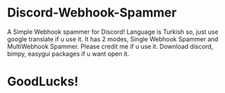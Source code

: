# Discord-Webhook-Spammer
A Simple Webhook spammer for Discord!
Language is Turkish so, just use google translate if u use it.
It has 2 modes, Single Webhook Spammer and MultiWebhook Spammer.
Please credit me if u use it.
Download discord, bimpy, easygui packages if u want open it.
# GoodLucks!
